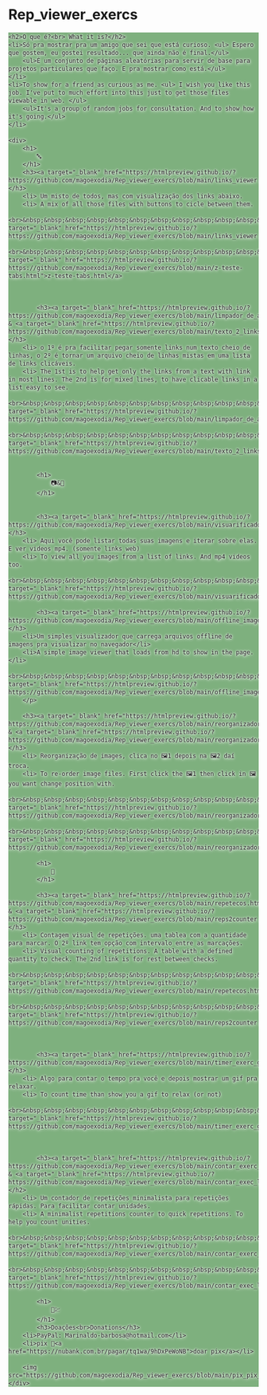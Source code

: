 # Rep_viewer_exercs

<div style="text-shadow: 0 0 2px white, 0 0 5px white, 0 2px 6px white; background: rgba(0, 100, 0, 0.5);">

    <h2>O que é?<br> What it is?</h2>
    <li>Só pra mostrar pra um amigo que sei que está curioso. <ul> Espero que gostem, eu gostei resultado... que ainda não é final.</ul>
        <ul>É um conjunto de páginas aleatórias para servir de base para projetos particulares que faço. E pra mostrar como está.</ul>
    </li>
    <li>To show for a friend as curious as me. <ul> I wish you like this job. I've put to much effort into this just to get those files viewable in web. </ul>
        <ul>It's a group of random jobs for consultation. And to show how it's going.</ul>
    </li>

    <div>
        <h1>
            🔤
        </h1>
        <h3><a target="_blank" href="https://htmlpreview.github.io/?https://github.com/magoexodia/Rep_viewer_exercs/blob/main/links_viewer.html">links_viewer.html</a></h3>
        <li> Um misto de todos, mas com visualização dos links abaixo.
        <li> A mix of all those files with buttons to cicle between them.
            <br>&nbsp;&nbsp;&nbsp;&nbsp;&nbsp;&nbsp;&nbsp;&nbsp;&nbsp;&nbsp;&nbsp;&nbsp;🔗<a target="_blank" href="https://htmlpreview.github.io/?https://github.com/magoexodia/Rep_viewer_exercs/blob/main/links_viewer.html">links_viewer.html</a>
            <br>&nbsp;&nbsp;&nbsp;&nbsp;&nbsp;&nbsp;&nbsp;&nbsp;&nbsp;&nbsp;&nbsp;&nbsp;🔗<a target="_blank" href="https://htmlpreview.github.io/?https://github.com/magoexodia/Rep_viewer_exercs/blob/main/z-teste-tabs.html">z-teste-tabs.html</a>



            <h3><a target="_blank" href="https://htmlpreview.github.io/?https://github.com/magoexodia/Rep_viewer_exercs/blob/main/limpador_de_arquivo.html">limpador_de_arquivo.html</a> & <a target="_blank" href="https://htmlpreview.github.io/?https://github.com/magoexodia/Rep_viewer_exercs/blob/main/texto_2_links.html">texto_2_links.html</a></h3>
        <li> o 1º é pra facilitar pegar somente links num texto cheio de linhas, o 2º é tornar um arquivo cheio de linhas mistas em uma lista de links clicáveis.
        <li> The 1st is to help get only the links from a text with link in most lines. The 2nd is for mixed lines, to have clicable links in a list easy to see.
            <br>&nbsp;&nbsp;&nbsp;&nbsp;&nbsp;&nbsp;&nbsp;&nbsp;&nbsp;&nbsp;&nbsp;&nbsp;🔗<a target="_blank" href="https://htmlpreview.github.io/?https://github.com/magoexodia/Rep_viewer_exercs/blob/main/limpador_de_arquivo.html">limpador_de_arquivo.html</a>
            <br>&nbsp;&nbsp;&nbsp;&nbsp;&nbsp;&nbsp;&nbsp;&nbsp;&nbsp;&nbsp;&nbsp;&nbsp;🔗<a target="_blank" href="https://htmlpreview.github.io/?https://github.com/magoexodia/Rep_viewer_exercs/blob/main/texto_2_links.html">texto_2_links.html</a>


            <h1>
                📷&🎥
            </h1>


            <h3><a target="_blank" href="https://htmlpreview.github.io/?https://github.com/magoexodia/Rep_viewer_exercs/blob/main/visuarificador.html">visuarificador.html</a></h3>
        <li> Aqui você pode listar todas suas imagens e iterar sobre elas. E ver videos mp4. (somente links web)
        <li> To view all you images from a list of links. And mp4 videos too.
            <br>&nbsp;&nbsp;&nbsp;&nbsp;&nbsp;&nbsp;&nbsp;&nbsp;&nbsp;&nbsp;&nbsp;&nbsp;🔗<a target="_blank" href="https://htmlpreview.github.io/?https://github.com/magoexodia/Rep_viewer_exercs/blob/main/visuarificador.html">visuarificador.html</a>

            <h3><a target="_blank" href="https://htmlpreview.github.io/?https://github.com/magoexodia/Rep_viewer_exercs/blob/main/offline_image_loader.html">offline_image_loader.html</a></h3>
        <li>Um simples visualizador que carrega arquivos offline de imagens pra visualizar no navegador</li>
        <li>A simple image viewer that loads from hd to show in the page.</li>
        <br>&nbsp;&nbsp;&nbsp;&nbsp;&nbsp;&nbsp;&nbsp;&nbsp;&nbsp;&nbsp;&nbsp;&nbsp;🔗<a target="_blank" href="https://htmlpreview.github.io/?https://github.com/magoexodia/Rep_viewer_exercs/blob/main/offline_image_loader.html">offline_image_loader.html</a>
        </p>

        <h3><a target="_blank" href="https://htmlpreview.github.io/?https://github.com/magoexodia/Rep_viewer_exercs/blob/main/reorganizador_img.html">reorganizador_img.html</a> & <a target="_blank" href="https://htmlpreview.github.io/?https://github.com/magoexodia/Rep_viewer_exercs/blob/main/reorganizador_vds.html">reorganizador_vds.html</a></h3>
        <li> Reorganização de images, clica no 🖼️1 depois na 🖼️2 daí troca.
        <li> To re-order image files. First click the 🖼️1 then click in 🖼️ you want change position with.
            <br>&nbsp;&nbsp;&nbsp;&nbsp;&nbsp;&nbsp;&nbsp;&nbsp;&nbsp;&nbsp;&nbsp;&nbsp;🔗<a target="_blank" href="https://htmlpreview.github.io/?https://github.com/magoexodia/Rep_viewer_exercs/blob/main/reorganizador_img.html">reorganizador_img.html</a>
            <br>&nbsp;&nbsp;&nbsp;&nbsp;&nbsp;&nbsp;&nbsp;&nbsp;&nbsp;&nbsp;&nbsp;&nbsp;🔗<a target="_blank" href="https://htmlpreview.github.io/?https://github.com/magoexodia/Rep_viewer_exercs/blob/main/reorganizador_vds.html">reorganizador_vds.html</a>

            <h1>
                🔢
            </h1>

            <h3><a target="_blank" href="https://htmlpreview.github.io/?https://github.com/magoexodia/Rep_viewer_exercs/blob/main/repetecos.html">repetecos.html</a> & <a target="_blank" href="https://htmlpreview.github.io/?https://github.com/magoexodia/Rep_viewer_exercs/blob/main/reps2counter.html">reps2counter.html</a></h3>
        <li> Contagem visual de repetições. uma tablea com a quantidade para marcar. O 2º link tem opção com intervalo entre as marcações.
        <li> Visual counting of repetitions. A table with a defined quantity to check. The 2nd link is for rest between checks.
            <br>&nbsp;&nbsp;&nbsp;&nbsp;&nbsp;&nbsp;&nbsp;&nbsp;&nbsp;&nbsp;&nbsp;&nbsp;🔗<a target="_blank" href="https://htmlpreview.github.io/?https://github.com/magoexodia/Rep_viewer_exercs/blob/main/repetecos.html">repetecos.html</a>
            <br>&nbsp;&nbsp;&nbsp;&nbsp;&nbsp;&nbsp;&nbsp;&nbsp;&nbsp;&nbsp;&nbsp;&nbsp;🔗<a target="_blank" href="https://htmlpreview.github.io/?https://github.com/magoexodia/Rep_viewer_exercs/blob/main/reps2counter.html">reps2counter.html</a>



            <h3><a target="_blank" href="https://htmlpreview.github.io/?https://github.com/magoexodia/Rep_viewer_exercs/blob/main/timer_exerc_gif.html">timer_exerc_gif.html</a></h3>
        <li> Algo para contar o tempo pra você e depois mostrar um gif pra relaxar.
        <li> To count time than show you a gif to relax (or not)
            <br>&nbsp;&nbsp;&nbsp;&nbsp;&nbsp;&nbsp;&nbsp;&nbsp;&nbsp;&nbsp;&nbsp;&nbsp;🔗<a target="_blank" href="https://htmlpreview.github.io/?https://github.com/magoexodia/Rep_viewer_exercs/blob/main/timer_exerc_gif.html">timer_exerc_gif.html</a>



            <h3><a target="_blank" href="https://htmlpreview.github.io/?https://github.com/magoexodia/Rep_viewer_exercs/blob/main/contar_exerc_def.html">contar_exerc_def.html</a> & <a target="_blank" href="https://htmlpreview.github.io/?https://github.com/magoexodia/Rep_viewer_exercs/blob/main/contar_exec_linkOuFile.html">contar_exec_linkOuFile.html</a></h2>
        <li> Um contador de repetições minimalista para repetições rápidas. Para facilitar contar unidades.
        <li> A minimalist repetitions counter to quick repetitions. To help you count unities.
            <br>&nbsp;&nbsp;&nbsp;&nbsp;&nbsp;&nbsp;&nbsp;&nbsp;&nbsp;&nbsp;&nbsp;&nbsp;🔗<a target="_blank" href="https://htmlpreview.github.io/?https://github.com/magoexodia/Rep_viewer_exercs/blob/main/contar_exerc_def.html">contar_exerc_def.html</a>
            <br>&nbsp;&nbsp;&nbsp;&nbsp;&nbsp;&nbsp;&nbsp;&nbsp;&nbsp;&nbsp;&nbsp;&nbsp;🔗<a target="_blank" href="https://htmlpreview.github.io/?https://github.com/magoexodia/Rep_viewer_exercs/blob/main/contar_exec_linkOuFile.html">contar_exec_linkOuFile.html</a>

            <h1>
                💸💹
            </h1>
            <h3>Doações<br>Donations</h3>
        <li>PayPal: Marinaldo-barbosa@hotmail.com</li>
        <li>pix 🔗<a href="https://nubank.com.br/pagar/tq1wa/9hDxPeWoNB">doar pix</a></li>

        <img src="https://github.com/magoexodia/Rep_viewer_exercs/blob/main/pix_pix_pix.png">
    </div>


</div>
